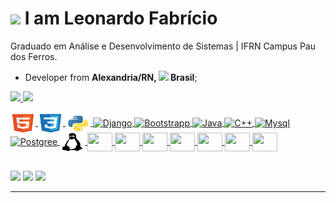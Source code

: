 <h1><img src="https://emojis.slackmojis.com/emojis/images/1531849430/4246/blob-sunglasses.gif?1531849430" width="30"/> I am Leonardo Fabrício</h1>

Graduado em Análise e Desenvolvimento de Sistemas | IFRN Campus Pau dos Ferros.

<ul>
  <li>Developer from <b>Alexandria/RN, <img src="https://image.flaticon.com/icons/svg/197/197386.svg" width="13"/> Brasil</b>;</li>
</ul>

 <div>
  <a href="https://github.com/leonardo-fabricio">
  <img height="180em" src="https://github-readme-stats.vercel.app/api?username=leonardo-fabricio&show_icons=true&theme=dracula&include_all_commits=true&count_private=true"/>
  <img height="180em" src="https://github-readme-stats.vercel.app/api/top-langs/?username=leonardo-fabricio&layout=compact&langs_count=7&theme=dracula"/>
</div>
  
<div style="display: inline_block"><br>
  <img align="center" alt="Rafa-HTML" height="30" width="40" src="https://raw.githubusercontent.com/devicons/devicon/master/icons/html5/html5-original.svg">
  <img align="center" alt="Rafa-CSS" height="30" width="40" src="https://raw.githubusercontent.com/devicons/devicon/master/icons/css3/css3-original.svg">
  <img align="center" alt="Luis-Python" height="30" width="40" src="https://raw.githubusercontent.com/devicons/devicon/master/icons/python/python-original.svg">
  <img align="center" alt="Django" height="40" width="50" src="https://icongr.am/devicon/django-original.svg">
  <img align="center" alt="Bootstrapp" height="40" width="50" src="https://icongr.am/devicon/bootstrap-plain-wordmark.svg">
  <img align="center" alt="Java" height="40" width="50" src="https://icongr.am/devicon/java-original-wordmark.svg">
  <img align="center" alt="C++" height="40" width="50" src="https://icongr.am/devicon/cplusplus-original.svg">
  <img align="center" alt="Mysql" height="40" width="50" src="https://icongr.am/devicon/mysql-original-wordmark.svg">
  <img align="center" alt="Postgree" height="40" width="50" src="https://icongr.am/devicon/postgresql-original-wordmark.svg">
  <img align="center" height="30" width="40" src="https://raw.githubusercontent.com/devicons/devicon/master/icons/linux/linux-plain.svg">
  <img align="center" height="30" width="40" src="https://pbs.twimg.com/profile_images/1785867863191932928/EpOqfO6d_400x400.png">
  <img align="center" height="30" width="40" src="https://images.ctfassets.net/23aumh6u8s0i/6pjUKboBuFLvCKkE3esaFA/5f2101d6d2add5c615db5e98a553fc44/nextjs.jpeg">
 <img align="center" height="30" width="40" src="https://media.licdn.com/dms/image/v2/D4E0BAQFWt4Tl53wjZQ/company-logo_200_200/company-logo_200_200/0/1705960989383/docker_logo?e=2147483647&v=beta&t=WGsBeNiU4Rf7F3Q8MpSBu76ZVgjd_S4egCdiyQg3e_s">
   <img align="center" height="30" width="40" src="https://miro.medium.com/v2/resize:fit:720/format:webp/1*moJeTvW97yShLB7URRj5Kg.png">
  <img align="center" height="30" width="40" src="https://miro.medium.com/v2/resize:fit:720/format:webp/1*moJeTvW97yShLB7URRj5Kg.png">
 <img align="center" height="30" width="40" src="https://upload.wikimedia.org/wikipedia/commons/thumb/d/d9/Node.js_logo.svg/260px-Node.js_logo.svg.png">
   <img align="center" height="30" width="40" src="https://upload.wikimedia.org/wikipedia/commons/thumb/9/99/Unofficial_JavaScript_logo_2.svg/260px-Unofficial_JavaScript_logo_2.svg.png">
  
</div><br>
  
  
<a href="https://www.linkedin.com/in/leonardo-fabricio-40046a20a/"><img src="https://img.shields.io/badge/linkedin-0077B5.svg?style=for-the-badge&logo=linkedin&logoColor=white"></a>
<a href="https://www.instagram.com/leonnardofabbricio/"><img src="https://img.shields.io/badge/instagram-E4405F.svg?style=for-the-badge&logo=instagram&logoColor=white"></a>
<a href="mailto:leonnardofabbricio@gmail.com"><img src="https://img.shields.io/badge/e‑mail-D14836.svg?style=for-the-badge&logo=GMail&logoColor=white"></a>
  
---
